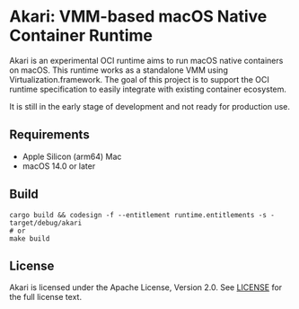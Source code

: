 # Akari: VMM-based macOS Native Container Runtime

Akari is an experimental OCI runtime aims to run macOS native containers on macOS. This runtime works as a standalone VMM using Virtualization.framework. The goal of this project is to support the OCI runtime specification to easily integrate with existing container ecosystem.

It is still in the early stage of development and not ready for production use.

## Requirements

- Apple Silicon (arm64) Mac
- macOS 14.0 or later

## Build

```shell
cargo build && codesign -f --entitlement runtime.entitlements -s - target/debug/akari
# or
make build
```

## License

Akari is licensed under the Apache License, Version 2.0. See [LICENSE](LICENSE) for the full license text.
